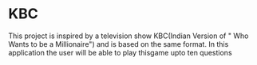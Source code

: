 # KBC
This project is inspired by a television show KBC(Indian Version of " Who Wants to be a Millionaire") and is based on the same format. In this application the user will be able to play thisgame upto ten questions
